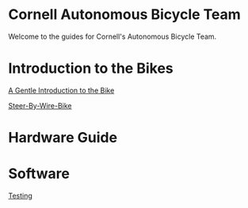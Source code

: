 # Cornell Autonomous Bicycle Team

Welcome to the guides for Cornell's Autonomous Bicycle Team. 

# Introduction to the Bikes

[A Gentle Introduction to the Bike](BikeIntro.md)

[Steer-By-Wire-Bike](sbw.md)

# Hardware Guide

# Software

[Testing](testing.md)


